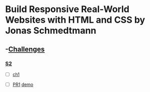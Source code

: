 # Build Responsive Real-World Websites with HTML and CSS by Jonas Schmedtmann

## -[Challenges](./Challenges)

### [S2](./Challenges/02-HTML-Fundamentals/challange/)
-[ ] [ch1](./Challenges/02-HTML-Fundamentals/challange/ch1)
-[ ] [PR1](./Challenges/02-HTML-Fundamentals/challange/ch1) [demo](codemagazine-pr1.netlify.app) 


